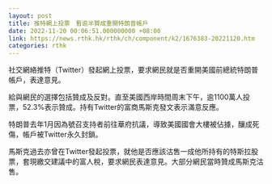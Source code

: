```yaml
---
layout: post
title: 推特網上投票　暫逾半贊成重開特朗普帳戶
date: 2022-11-20 00:06:51.000000000 +08:00
link: https://news.rthk.hk/rthk/ch/component/k2/1676383-20221120.htm
categories: rthk
---
```


社交網絡推特（Twitter）發起網上投票，要求網民就是否重開美國前總統特朗普帳戶，表達意見。

給與網民的選擇包括贊成及反對。直至美國西岸時間周末下午，逾1100萬人投票，52.3%表示贊成。持有Twitter的富商馬斯克發文表示滿意反應。

特朗普去年1月因為號召支持者前往華府抗議，導致美國國會大樓被佔據，釀成死傷，帳戶被Twitter永久封鎖。

馬斯克過去亦曾在Twitter發起投票，就他是否應該沽售一成他所持有的特斯拉股票，套現繳交建議中的富人稅，要求網民表達意見。大部分網民當時贊成馬斯克沽售。
